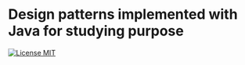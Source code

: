 # Design patterns implemented with Java for studying purpose
[![License MIT](https://img.shields.io/badge/license-MIT-blue.svg)](https://raw.githubusercontent.com/iluwatar/java-design-patterns/master/LICENSE.md)
